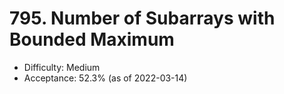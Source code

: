 # 795. Number of Subarrays with Bounded Maximum
- Difficulty: Medium
- Acceptance: 52.3% (as of 2022-03-14)
